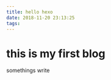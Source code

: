 ```yaml
---
title: hello hexo
date: 2018-11-20 23:13:25
tags:
---
```


# this is my first blog

somethings write